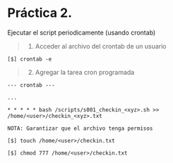 # Práctica 2.

Ejecutar el script periodicamente (usando crontab)

> 1. Acceder al archivo del crontab de un usuario

	[$] crontab -e

> 2. Agregar la tarea cron programada

	--- crontab ---
	
	...

	* * * * * bash /scripts/s001_checkin_<xyz>.sh >> /home/<user>/checkin_<xyz>.txt

	NOTA: Garantizar que el archivo tenga permisos

	[$] touch /home/<user>/checkin.txt

	[$] chmod 777 /home/<user>/checkin.txt
